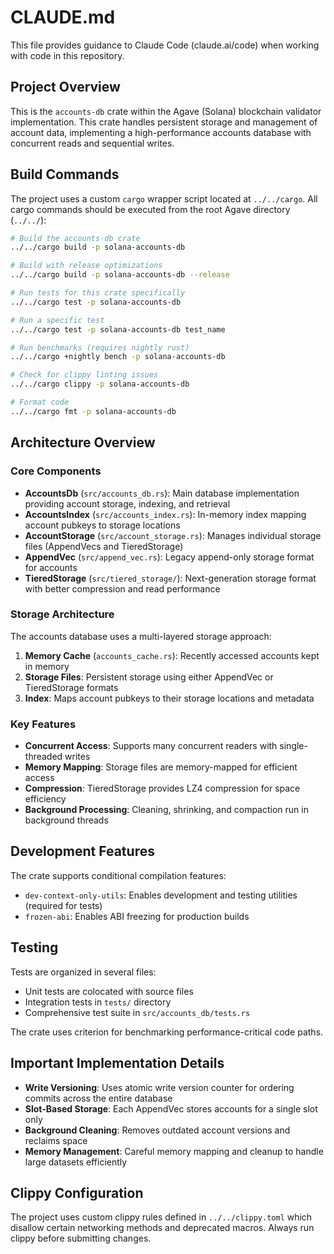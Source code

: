 # CLAUDE.md

This file provides guidance to Claude Code (claude.ai/code) when working with code in this repository.

## Project Overview

This is the `accounts-db` crate within the Agave (Solana) blockchain validator implementation. This crate handles persistent storage and management of account data, implementing a high-performance accounts database with concurrent reads and sequential writes.

## Build Commands

The project uses a custom `cargo` wrapper script located at `../../cargo`. All cargo commands should be executed from the root Agave directory (`../../`):

```bash
# Build the accounts-db crate
../../cargo build -p solana-accounts-db

# Build with release optimizations
../../cargo build -p solana-accounts-db --release

# Run tests for this crate specifically  
../../cargo test -p solana-accounts-db

# Run a specific test
../../cargo test -p solana-accounts-db test_name

# Run benchmarks (requires nightly rust)
../../cargo +nightly bench -p solana-accounts-db

# Check for clippy linting issues
../../cargo clippy -p solana-accounts-db

# Format code
../../cargo fmt -p solana-accounts-db
```

## Architecture Overview

### Core Components

- **AccountsDb** (`src/accounts_db.rs`): Main database implementation providing account storage, indexing, and retrieval
- **AccountsIndex** (`src/accounts_index.rs`): In-memory index mapping account pubkeys to storage locations
- **AccountStorage** (`src/account_storage.rs`): Manages individual storage files (AppendVecs and TieredStorage)
- **AppendVec** (`src/append_vec.rs`): Legacy append-only storage format for accounts
- **TieredStorage** (`src/tiered_storage/`): Next-generation storage format with better compression and read performance

### Storage Architecture

The accounts database uses a multi-layered storage approach:

1. **Memory Cache** (`accounts_cache.rs`): Recently accessed accounts kept in memory
2. **Storage Files**: Persistent storage using either AppendVec or TieredStorage formats
3. **Index**: Maps account pubkeys to their storage locations and metadata

### Key Features

- **Concurrent Access**: Supports many concurrent readers with single-threaded writes
- **Memory Mapping**: Storage files are memory-mapped for efficient access
- **Compression**: TieredStorage provides LZ4 compression for space efficiency
- **Background Processing**: Cleaning, shrinking, and compaction run in background threads

## Development Features

The crate supports conditional compilation features:
- `dev-context-only-utils`: Enables development and testing utilities (required for tests)
- `frozen-abi`: Enables ABI freezing for production builds

## Testing

Tests are organized in several files:
- Unit tests are colocated with source files
- Integration tests in `tests/` directory  
- Comprehensive test suite in `src/accounts_db/tests.rs`

The crate uses criterion for benchmarking performance-critical code paths.

## Important Implementation Details

- **Write Versioning**: Uses atomic write version counter for ordering commits across the entire database
- **Slot-Based Storage**: Each AppendVec stores accounts for a single slot only
- **Background Cleaning**: Removes outdated account versions and reclaims space
- **Memory Management**: Careful memory mapping and cleanup to handle large datasets efficiently

## Clippy Configuration

The project uses custom clippy rules defined in `../../clippy.toml` which disallow certain networking methods and deprecated macros. Always run clippy before submitting changes.